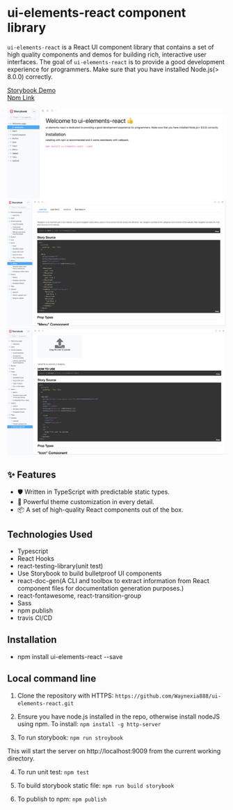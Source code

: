 # ui-elements-react component library
`ui-elements-react` is a React UI component library that contains a set of high quality components and demos for building rich, interactive user interfaces. The goal of `ui-elements-react` is to provide a good development experience for programmers. Make sure that you have installed Node.js(> 8.0.0) correctly.

[Storybook Demo](https://waynexia888.github.io/ui-elements-react/?path=/story/welcome-page--welcome)<br/>
[Npm Link](https://www.npmjs.com/package/ui-elements-react)

![Storybook image1](/images/image1.png)
![Storybook image2](/images/image2.png)
![Storybook image3](/images/image3.png)


## ✨ Features
- 🛡 Written in TypeScript with predictable static types.
- 🎨 Powerful theme customization in every detail.
- 📦 A set of high-quality React components out of the box.

## Technologies Used

- Typescript
- React Hooks
- react-testing-library(unit test)
- Use Storybook to build bulletproof UI components
- react-doc-gen(A CLI and toolbox to extract information from React component files for documentation generation purposes.)
- react-fontawesome, react-transition-group
- Sass
- npm publish
- travis CI/CD

## Installation
- npm install ui-elements-react --save

## Local command line
1. Clone the repository with HTTPS: `https://github.com/Waynexia888/ui-elements-react.git` 

2. Ensure you have node.js installed in the repo, otherwise install nodeJS using npm. 
To install: `npm install -g http-server`

3. To run storybook:  `npm run stroybook`

This will start the server on http://localhost:9009 from the current working directory.

4. To run unit test: `npm test`

5. To build storybook static file: `npm run build storybook`

6. To publish to npm: `npm publish`


